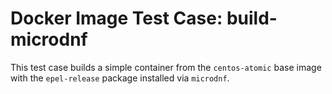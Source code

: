 # Docker Image Test Case: build-microdnf

This test case builds a simple container from the `centos-atomic` base image with the `epel-release` package installed via `microdnf`.
